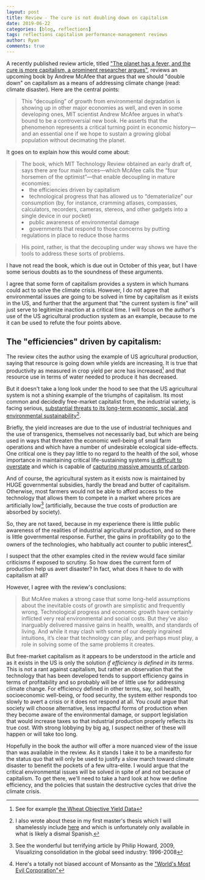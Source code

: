 ```yaml
---
layout: post
title: Review - The cure is not doubling down on capitalism
date: 2019-06-22
categories: [blog, reflections]
tags: reflections capitalism performance-management reviews
author: Ryan
comments: true
---
```



A recently published review article, titled  ["The planet has a fever, and the cure is more capitalism, a prominent researcher argues"](https://www.technologyreview.com/s/613845/the-planet-has-a-fever-and-the-cure-is-more-capitalism-a-prominent-economist-argues/?utm_campaign=site_visitor.unpaid.engagement&utm_source=facebook&utm_medium=tr_social&fbclid=IwAR0402aBdkp0X5BHAlfsBiVLTxJuVYQWWmtA2i9mqfyh1_pD0VeTElf02Ps), reviews an upcoming book by Andrew McAfee that argues that we should "double down" on capitalism as a means of addressing climate change (read: climate disaster). Here are the central points:

<blockquote> This “decoupling” of growth from environmental degradation is showing up in other major economies as well, and even in some developing ones, MIT scientist Andrew McAfee argues in what’s bound to be a controversial new book. He asserts that the phenomenon represents a critical turning point in economic history—and an essential one if we hope to sustain a growing global population without decimating the planet.</blockquote>

It goes on to explain how this would come about:
<blockquote>
The book, which MIT Technology Review obtained an early draft of, says there are four main forces—which McAfee calls the “four horsemen of the optimist”—that enable decoupling in mature economies:
<li>the efficiencies driven by capitalism</li>
<li>technological progress that has allowed us to “dematerialize” our consumption (by, for instance, cramming atlases, compasses, calculators, recorders, cameras, stereos, and other gadgets into a single device in our pocket)</li>
<li>public awareness of environmental damage</li>
<li>governments that respond to those concerns by putting regulations in place to reduce those harms</li>
</blockquote>

<blockquote>
His point, rather, is that the decoupling under way shows we have the tools to address these sorts of problems.
</blockquote>

I have not read the book, which is due out in October of this year, but I have some serious doubts as to the soundness of these arguments.

I agree that some form of capitalism provides a system in which humans could act to solve the climate crisis. However, I do not agree that environmental issues are going to be solved in time by capitalism as it exists in the US, and further that the argument that "the current system is fine" will just serve to legitimize inaction at a critical time. I will focus on the author's use of the US agricultural production system as an example, because to me it can be used to refute the four points above.


## The "efficiencies" driven by capitalism:
The review cites the author using the example of US agricultural production, saying that resource is going down while yields are increasing. It is true that productivity as measured in crop yield per acre has increased[^fn1] and that resource use in terms of water needed to produce it has decreased.

But it doesn't take a long look under the hood to see that the US agricultural system is not a shining example of the triumphs of capitalism. Its most common and decidedly free-market capitalist from, the industrial variety, is facing serious, [substantial threats to its long-term economic, social, and environmental sustainability](https://www.ucsusa.org/food_and_agriculture/our-failing-food-system/industrial-agriculture/hidden-costs-of-industrial.html)[^fn2].

Briefly, the yield increases are due to the use of industrial techniques and the use of transgenics, themselves not necessarily bad, but which are being used in ways that threaten the economic well-being of small farm operations and which have a number of undesirable ecological side-effects. One critical one is they pay little to no regard to the health of the soil, whose importance in maintaining critical life-sustaining systems [is difficult to overstate](http://www.fao.org/soils-2015/news/news-detail/en/c/277682/) and which is capable of [capturing massive amounts of carbon](https://www.reuters.com/article/us-climatechange-agriculture-soil/better-soil-could-trap-as-mush-planet-warming-carbon-as-transport-produces-study-idUSKBN1DE2DB).

And of course, the agricultural system as it exists now is maintained by HUGE governmental subsidies, hardly the bread and butter of capitalism.
Otherwise, most farmers would not be able to afford access to the technology that allows them to compete in a market where prices are artificially low[^fn3] (artificially, because the true costs of production are absorbed by society).

So, they are not taxed, because in my experience there is little public awareness of the realities of industrial agricultural production, and so there is little governmental response. Further, the gains in profitability go to the owners of the technologies, who habitually act counter to public interest[^fn4].

I suspect that the other examples cited in the review would face similar criticisms if exposed to scrutiny. So how does the current form of production help us avert disaster? In fact, what does it have to do with capitalism at all?


However, I agree with the review's conclusions:

<blockquote>
But McAfee makes a strong case that some long-held assumptions about the inevitable costs of growth are simplistic and frequently wrong. Technological progress and economic growth have certainly inflicted very real environmental and social costs. But they’ve also inarguably delivered massive gains in health, wealth, and standards of living.
And while it may clash with some of our deeply ingrained intuitions, it’s clear that technology can play, and perhaps must play, a role in solving some of the same problems it creates.</blockquote>

But free-market capitalism as it appears to be understood in the article and as it exists in the US is only the solution *if efficiency is defined in its terms*. This is not a rant against capitalism, but rather an observation that the technology that has been developed tends to support efficiency gains in terms of profitability and so probably will be of little use for addressing climate change. For efficiency defined in other terms, say, soil health, socioeconomic well-being, or food security, the system either responds too slowly to avert a crisis or it does not respond at all. You could argue that society will choose alternative, less impactful forms of production when they become aware of the environmental damage, or support legislation that would increase taxes so that industrial production properly reflects its true cost. With strong lobbying by big ag, I suspect neither of these will happen or will take too long.

Hopefully in the book the author will offer a more nuanced view of the issue than was available in the review. As it stands I take it to be a manifesto for the status quo that will only be used to justify a slow march toward climate disaster to benefit the pockets of a few ultra-elite. I would argue that the critical environmental issues will be solved in spite of and not because of capitalism. To get there, we'll need to take a hard look at how we define efficiency, and the policies that sustain the destructive cycles that drive the climate crisis.



[^fn1]: See for example [the Wheat Objective Yield Data](https://downloads.usda.library.cornell.edu/usda-esmis/files/3484zg89w/1831cn898/gq67jv01q/WheatObjYld-05-30-2008.pdf)
[^fn2]: I also wrote about these in my first master's thesis which I will shamelessly include <a href="/assets/pdf/mastersthesis1.pdf">here</a> and which is unfortunately only available in what is likely a dismal Spanish.  
[^fn3]: See the wonderful but terrifying article by Philip Howard, 2009, Visualizing consolidation in the global seed industry: 1996-2008
[^fn4]: Here's a totally not biased account of Monsanto as the ["World's Most Evil Corporation"](https://www.globalresearch.ca/the-complete-history-of-monsanto-the-worlds-most-evil-corporation/5387964)
